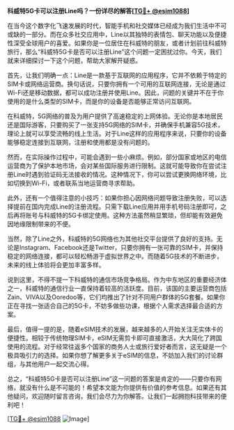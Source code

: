 **科威特5G卡可以注册Line吗？一份详尽的解答[[TG💪+ @esim1088](https://t.me/s/esim1088)]**

在当今这个数字化飞速发展的时代，智能手机和社交媒体已经成为我们生活中不可或缺的一部分。而在众多社交应用中，Line以其独特的表情包、聊天功能以及便捷性深受全球用户的喜爱。如果你是一位居住在科威特的朋友，或者计划前往科威特旅行，那么“科威特5G卡是否可以注册Line”这个问题一定困扰过你。今天，我们就来详细探讨一下这个问题，帮助大家解开疑惑。

首先，让我们明确一点：Line是一款基于互联网的应用程序，它并不依赖于特定的SIM卡或网络运营商。换句话说，只要你拥有一个可用的互联网连接，无论是通过Wi-Fi还是移动数据，都可以成功注册并使用Line。因此，问题的关键并不在于你使用的是什么类型的SIM卡，而是你的设备是否能够正常访问互联网。

在科威特，5G网络的普及为用户提供了高速稳定的上网体验。无论你是本地居民还是国际游客，只要购买了一张支持5G网络的SIM卡，并确保手机兼容5G技术，理论上就可以享受流畅的线上生活。对于Line这样的应用程序来说，只要你的设备能够稳定连接到互联网，注册和使用都是没有问题的。

然而，在实际操作过程中，可能会遇到一些小麻烦。例如，部分国家或地区的电信运营商为了保护本地市场，会对某些国际服务进行限制。这就可能导致你在尝试注册Line时遇到验证码无法接收的情况。这种情况下，你可以尝试更换网络环境，比如切换到Wi-Fi，或者联系当地运营商寻求帮助。

此外，还有一个值得注意的小技巧：如果你担心因网络问题导致注册失败，可以选择提前在国内完成Line的注册流程。只需下载Line应用并用手机号码注册即可，之后再将账号与科威特的5G卡绑定使用。这种方法虽然稍显繁琐，但却能有效避免因地缘限制带来的不便。

当然，除了Line之外，科威特的5G网络也为其他社交平台提供了良好的支持。无论是Instagram、Facebook还是Twitter，只要你拥有一张可靠的SIM卡，并保持稳定的网络连接，都可以轻松畅游于虚拟世界之中。而随着5G技术的不断进步，未来的线上体验将会更加丰富多样。

说到这里，不得不提一下科威特的通信市场竞争格局。作为中东地区的重要经济体之一，科威特的通信行业一直保持着较高的活跃度。目前，该国的主要运营商包括Zain、VIVA以及Ooredoo等，它们均推出了针对不同用户群体的5G套餐。如果你正在寻找一张适合自己的5G卡，不妨多做些功课，根据个人需求选择最合适的方案。

最后，值得一提的是，随着eSIM技术的发展，越来越多的人开始关注无实体卡的便捷性。相较于传统物理SIM卡，eSIM无需剪卡即可直接激活，大大简化了跨国使用的流程。对于经常往返多个国家的商务人士或旅行爱好者而言，这无疑是一个极具吸引力的选择。如果你想了解更多关于eSIM的信息，不妨加入我们的讨论群组，与其他用户一起交流心得。

总之，“科威特5G卡是否可以注册Line”这一问题的答案是肯定的——只要你有网络，就没有什么是不可能的！希望本文能为你提供有价值的参考信息。如果还有其他疑问，欢迎随时留言咨询，我们会尽力为你解答。让我们一起拥抱科技带来的便利吧！

[[TG💪+ @esim1088](https://t.me/s/esim1088) ![Image](https://i.postimg.cc/4NQfJmqS/Snipaste-2025-05-13-00-14-12.png)]